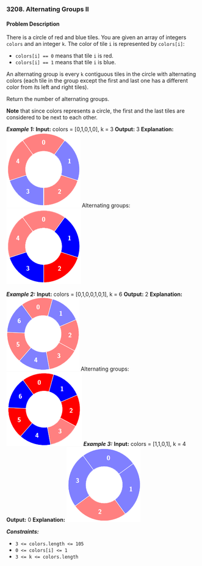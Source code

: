 ### 3208. Alternating Groups II

#### Problem Description

There is a circle of red and blue tiles. You are given an array of integers `colors` and an integer `k`. The color of tile `i` is represented by `colors[i]`:
- `colors[i] == 0` means that tile `i` is red.
- `colors[i] == 1` means that tile `i` is blue.

An alternating group is every `k` contiguous tiles in the circle with alternating colors (each tile in the group except the first and last one has a different color from its left and right tiles).

Return the number of alternating groups.

**Note** that since colors represents a circle, the first and the last tiles are considered to be next to each other.

***Example 1:*** 
**Input:**  colors = [0,1,0,1,0], k = 3
**Output:**  3
**Explanation:**
![alt text](image.png)
Alternating groups:
![alt text](image-1.png)

***Example 2:*** 
**Input:**  colors = [0,1,0,0,1,0,1], k = 6
**Output:**  2
**Explanation:**
![alt text](image-2.png)
Alternating groups:
![alt text](image-3.png)
***Example 3:*** 
**Input:**  colors = [1,1,0,1], k = 4
**Output:**  0
**Explanation:**
![alt text](image-4.png)

***Constraints:*** 
- `3 <= colors.length <= 105`
- `0 <= colors[i] <= 1`
- `3 <= k <= colors.length`